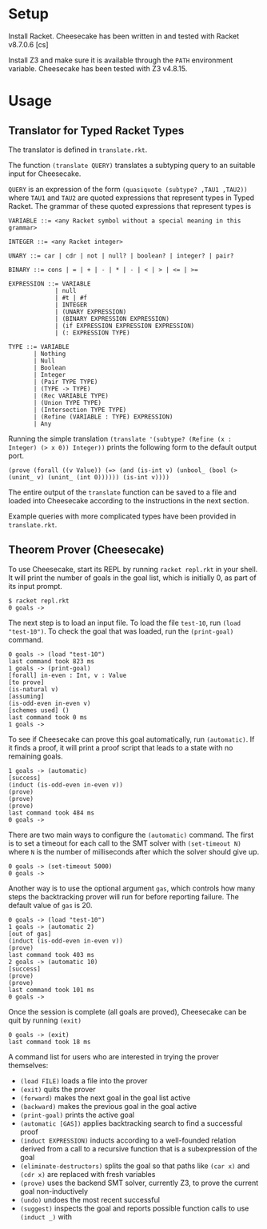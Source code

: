 # Setup

Install Racket. Cheesecake has been written in and tested with Racket v8.7.0.6 [cs]

Install Z3 and make sure it is available through the `PATH` environment variable. Cheesecake has been tested with Z3 v4.8.15.

# Usage

## Translator for Typed Racket Types

The translator is defined in `translate.rkt`.

The function `(translate QUERY)` translates a subtyping query to an suitable input for Cheesecake.

`QUERY` is an expression of the form `(quasiquote (subtype? ,TAU1 ,TAU2))` where `TAU1` and `TAU2` are quoted expressions that represent types in Typed Racket. The grammar of these quoted expressions that represent types is

```
VARIABLE ::= <any Racket symbol without a special meaning in this grammar>

INTEGER ::= <any Racket integer>

UNARY ::= car | cdr | not | null? | boolean? | integer? | pair?

BINARY ::= cons | = | + | - | * | - | < | > | <= | >=

EXPRESSION ::= VARIABLE
             | null
             | #t | #f
             | INTEGER
             | (UNARY EXPRESSION)
             | (BINARY EXPRESSION EXPRESSION)
             | (if EXPRESSION EXPRESSION EXPRESSION)
             | (: EXPRESSION TYPE)

TYPE ::= VARIABLE
       | Nothing
       | Null
       | Boolean
       | Integer
       | (Pair TYPE TYPE)
       | (TYPE -> TYPE)
       | (Rec VARIABLE TYPE)
       | (Union TYPE TYPE)
       | (Intersection TYPE TYPE)
       | (Refine (VARIABLE : TYPE) EXPRESSION)
       | Any
```

Running the simple translation `(translate '(subtype? (Refine (x : Integer) (> x 0)) Integer))` prints the following form to the default output port.

```
(prove (forall ((v Value)) (=> (and (is-int v) (unbool_ (bool (> (unint_ v) (unint_ (int 0)))))) (is-int v))))
```

The entire output of the `translate` function can be saved to a file and loaded into Cheesecake according to the instructions in the next section.

Example queries with more complicated types have been provided in `translate.rkt`.

## Theorem Prover (Cheesecake)

To use Cheesecake, start its REPL by running `racket repl.rkt` in your shell. It will print the number of goals in the goal list, which is initially 0, as part of its input prompt.

```
$ racket repl.rkt
0 goals -> 
```

The next step is to load an input file. To load the file `test-10`, run `(load "test-10")`. To check the goal that was loaded, run the `(print-goal)` command.

```
0 goals -> (load "test-10")
last command took 823 ms
1 goals -> (print-goal)
[forall] in-even : Int, v : Value
[to prove]
(is-natural v)
[assuming]
(is-odd-even in-even v)
[schemes used] ()
last command took 0 ms
1 goals ->
```

To see if Cheesecake can prove this goal automatically, run `(automatic)`. If it finds a proof, it will print a proof script that leads to a state with no remaining goals.

```
1 goals -> (automatic)
[success]
(induct (is-odd-even in-even v))
(prove)
(prove)
(prove)
last command took 484 ms
0 goals ->
```

There are two main ways to configure the `(automatic)` command. The first is to set a timeout for each call to the SMT solver with `(set-timeout N)` where `N` is the number of milliseconds after which the solver should give up.

```
0 goals -> (set-timeout 5000)
0 goals ->
```

Another way is to use the optional argument `gas`, which controls how many steps the backtracking prover will run for before reporting failure. The default value of `gas` is 20.

```
0 goals -> (load "test-10")
1 goals -> (automatic 2)
[out of gas]
(induct (is-odd-even in-even v))
(prove)
last command took 403 ms
2 goals -> (automatic 10)
[success]
(prove)
(prove)
last command took 101 ms
0 goals ->
```

Once the session is complete (all goals are proved), Cheesecake can be quit by running `(exit)`

```
0 goals -> (exit)
last command took 18 ms
```

A command list for users who are interested in trying the prover themselves:

- `(load FILE)` loads a file into the prover
- `(exit)` quits the prover
- `(forward)` makes the next goal in the goal list active
- `(backward)` makes the previous goal in the goal active
- `(print-goal)` prints the active goal
- `(automatic [GAS])` applies backtracking search to find a successful proof
- `(induct EXPRESSION)` inducts according to a well-founded relation derived from a call to a recursive function that is a subexpression of the goal
- `(eliminate-destructors)` splits the goal so that paths like `(car x)` and `(cdr x)` are replaced with fresh variables
- `(prove)` uses the backend SMT solver, currently Z3, to prove the current goal non-inductively
- `(undo)` undoes the most recent successful 
- `(suggest)` inspects the goal and reports possible function calls to use `(induct _)`  with